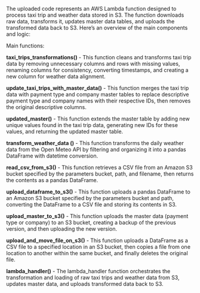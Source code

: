 
The uploaded code represents an AWS Lambda function designed to process taxi trip and weather data stored in S3. The function downloads raw data, transforms it, updates master data tables, and uploads the transformed data back to S3. Here’s an overview of the main components and logic:

Main functions:

**taxi_trips_transformations()** - This function cleans and transforms taxi trip data by removing unnecessary columns and rows with missing values, renaming columns for consistency, converting timestamps, and creating a new column for weather data alignment.

**update_taxi_trips_with_master_data()** - This function merges the taxi trip data with payment type and company master tables to replace descriptive payment type and company names with their respective IDs, then removes the original descriptive columns.

**updated_master()** - This function extends the master table by adding new unique values found in the taxi trip data, generating new IDs for these values, and returning the updated master table.

**transform_weather_data ()** - This function transforms the daily weather data from the Open Meteo API by filtering and organizing it into a pandas DataFrame with datetime conversion.

**read_csv_from_s3()** - This function retrieves a CSV file from an Amazon S3 bucket specified by the parameters bucket, path, and filename, then returns the contents as a pandas DataFrame.

**upload_dataframe_to_s3()** - This function uploads a pandas DataFrame to an Amazon S3 bucket specified by the parameters bucket and path, converting the DataFrame to a CSV file and storing its contents in S3.

**upload_master_to_s3()** - This function uploads the master data (payment type or company) to an S3 bucket, creating a backup of the previous version, and then uploading the new version.

**upload_and_move_file_on_s3()** - This function uploads a DataFrame as a CSV file to a specified location in an S3 bucket, then copies a file from one location to another within the same bucket, and finally deletes the original file.

**lambda_handler()** - The lambda_handler function orchestrates the transformation and loading of raw taxi trips and weather data from S3, updates master data, and uploads transformed data back to S3.







